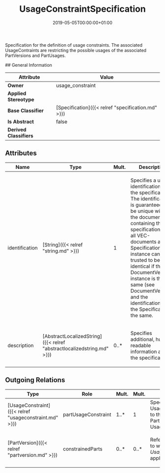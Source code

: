 ﻿---
title: UsageConstraintSpecification
toc: false
type: specs
date: "2019-05-05T00:00:00+01:00"
draft: false
menu_name: vec120

# Prev/next pager order (if `docs_section_pager` enabled in `params.toml`)
weight: 
---
<html><body><p>Specification for the definition of usage constraints. The associated UsageContraints are restricting the possible usages of the associated PartVersions and PartUsages.  </p></body></html>
## General Information

| Attribute               | Value |
|-------------------------|-------|
| **Owner**               | usage_constraint |
| **Applied Stereotype**  |   |
| **Base Classifier**     | [Specification]({{< relref "specification.md" >}})<br/>  |
| **Is Abstract**         | false |
| **Derived Classifiers** |   |


## Attributes
|  Name  |  Type  |  Mult.  |  Description  |  Owning Classifier  |
|--------|--------|---------|---------------|--------------|
|identification | [String]({{< relref "string.md" >}}) | 1 | <html>   <head>     </head>   <body>     <p> Specifies a unique identification of the specification. The identification is guaranteed to be unique within the document containing the specification. Over all VEC-documents a Specification-instance can be trusted to be identical if the DocumentVersion-instance is the same (see DocumentVersion) and the identification of the Specification is the same.      </p>    </body> </html>  | [Specification]({{< relref "specification.md" >}}) |
|description | [AbstractLocalizedString]({{< relref "abstractlocalizedstring.md" >}}) | 0..* | <html>   <head>     </head>   <body>     <p> Specifies additional, human readable information about the specification.      </p>    </body> </html>  | [Specification]({{< relref "specification.md" >}}) |

## Outgoing Relations
|    Type  |   Role   |   Mult.   |   Mult.   |   Description   |
|----------|----------|-----------|-----------|-----------------|
| [UsageConstraint]({{< relref "usageconstraint.md" >}}) | partUsageConstraint | 1..* | 1 | Specifies the UsageConstraints that apply to the PartVersion or PartUsages described by the UsageConstraintSpecification.   |
| [PartVersion]({{< relref "partversion.md" >}}) | constrainedParts | 0..* | 0..* | <html>   <head>     </head>   <body>     <p> References the <i>PartVersions</i> to which this <i>UsageConstraintSpecification</i> applies.      </p>    </body> </html>  |
